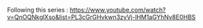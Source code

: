 Following this series : https://www.youtube.com/watch?v=QnOQNkglXso&list=PL3cGrGHvkwn3zyVj-lHM1aGYhNv8E0HBS